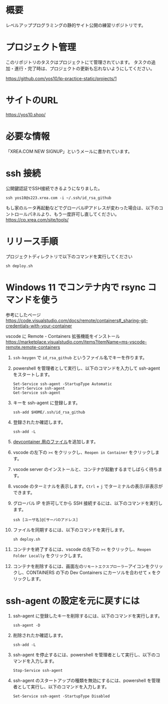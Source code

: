 # 概要
レベルアッププログラミングの静的サイト公開の練習リポジトリです。

# プロジェクト管理

このリポジトリのタスクはプロジェクトにて管理されています。
タスクの追加・進行・完了時は、プロジェクトの更新も忘れないようにしてください。

https://github.com/yos10/lp-practice-static/projects/1

# サイトのURL
https://yos10.shop/

# 必要な情報
「XREA.COM NEW SIGNUP」というメールに書かれています。

# ssh 接続
公開鍵認証でSSH接続できるようになりました。
```
ssh yos10@s223.xrea.com -i ~/.ssh/id_rsa_github
```
もし家のルータ再起動などでグローバルIPアドレスが変わった場合は、以下のコントロールパネルより、もう一度許可し直してください。
https://cp.xrea.com/site/tools/

# リリース手順

プロジェクトディレクトリで以下のコマンドを実行してください

```
sh deploy.sh
```

# Windows 11 でコンテナ内で rsync コマンドを使う

参考にしたページ  
https://code.visualstudio.com/docs/remote/containers#_sharing-git-credentials-with-your-container

vscode に Remote - Containers 拡張機能をインストール  
https://marketplace.visualstudio.com/items?itemName=ms-vscode-remote.remote-containers

1. `ssh-keygen` で `id_rsa_github` というファイル名でキーを作ります。

1. powershell を管理者として実行し、以下のコマンドを入力して ssh-agent をスタートします。
    ```
    Set-Service ssh-agent -StartupType Automatic
    Start-Service ssh-agent
    Get-Service ssh-agent
    ```

1. キーを ssh-agent に登録します。
    ```
    ssh-add $HOME/.ssh/id_rsa_github
    ```

1. 登録されたか確認します。
    ```
    ssh-add -L
    ```

1. [devcontainer 用のファイル](https://github.com/yos10/lp-practice-static/commit/968d48fb6ebfd7c5b2ae1c44932bf3f9bc66377e)を追加します。

1. vscode の左下の `><` をクリックし、`Reopen in Container` をクリックします。

1. vscode server のインストールと、コンテナが起動するまでしばらく待ちます。

1. vscode のターミナルを表示します。`Ctrl` + `j` でターミナルの表示/非表示ができます。

1. グローバル IP を許可してから SSH 接続するには、以下のコマンドを実行します。
    ```
    ssh [ユーザ名]@[サーバのアドレス]
    ```

1. ファイルを同期するには、以下のコマンドを実行します。
    ```
    sh deploy.sh
    ```

1. コンテナを終了するには、vscode の左下の `><` をクリックし、`Reopen Folder Locally` をクリックします。

1. コンテナを削除するには、画面左の`リモートエクスプローラー`アイコンをクリックし、CONTAINERS の下の Dev Containers にカーソルを合わせて `x` をクリックします。

# ssh-agent の設定を元に戻すには

1. ssh-agent に登録したキーを削除するには、以下のコマンドを実行します。
    ```
    ssh-agent -D
    ```

1. 削除されたか確認します。
    ```
    ssh-add -L
    ```

1. ssh-agent を停止するには、powershell を管理者として実行し、以下のコマンドを入力します。
    ```
    Stop-Service ssh-agent
    ```

1. ssh-agent のスタートアップの種類を無効にするには、powershell を管理者として実行し、以下のコマンドを入力します。
    ```
    Set-Service ssh-agent -StartupType Disabled
    ```
